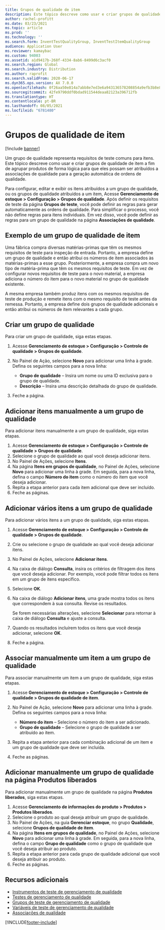 ```yaml
---
title: Grupos de qualidade de item
description: Este tópico descreve como usar e criar grupos de qualidade de item a fim de agrupar produtos de forma lógica para que eles possam ser atribuídos a associações de qualidade para a geração automática de ordens de qualidade.
author: rachel-profitt
ms.date: 03/23/2021
ms.topic: article
ms.prod: ''
ms.technology: ''
ms.search.form: InventTestQualityGroup, InventTestItemQualityGroup
audience: Application User
ms.reviewer: kamaybac
ms.custom: 94003
ms.assetid: a1d9417b-268f-4334-8ab6-8499d6c3acf0
ms.search.region: Global
ms.search.industry: Distribution
ms.author: raprofit
ms.search.validFrom: 2020-06-17
ms.dyn365.ops.version: AX 7.0.0
ms.openlocfilehash: 0f26aa50e814a7abb8e7ed3e6a943136578208854a9efb3b8e8d38016917681d
ms.sourcegitcommit: 42fe9790ddf0bdad911544deaa82123a396712fb
ms.translationtype: HT
ms.contentlocale: pt-BR
ms.lasthandoff: 08/05/2021
ms.locfileid: "6781480"
---
```

# <a name="item-quality-groups"></a>Grupos de qualidade de item

[!include [banner](../includes/banner.md)]

Um grupo de qualidade representa requisitos de teste comuns para itens. Este tópico descreve como usar e criar grupos de qualidade de item a fim de agrupar produtos de forma lógica para que eles possam ser atribuídos a associações de qualidade para a geração automática de ordens de qualidade.

Para configurar, editar e exibir os itens atribuídos a um grupo de qualidade, ou os grupos de qualidade atribuídos a um item, Acesse **Gerenciamento de estoque \> Configuração \> Grupos de qualidade**. Após definir os requisitos de teste da página **Grupos de teste**, você pode definir as regras para gerar automaticamente as ordens de qualidade. Para simplificar o processo, você não define regras para itens individuais. Em vez disso, você pode definir as regras para um grupo de qualidade na página **Associações de qualidade**.

## <a name="example-of-an-item-quality-group"></a>Exemplo de um grupo de qualidade de item

Uma fábrica compra diversas matérias-primas que têm os mesmos requisitos de teste para inspeção de entrada. Portanto, a empresa define um grupo de qualidade e então atribui os números de item associados às matérias-primas a esse grupo. Posteriormente, a empresa compra um novo tipo de matéria-prima que têm os mesmos requisitos de teste. Em vez de configurar novos requisitos de teste para o novo material, a empresa adiciona o número do item para o novo material no grupo de qualidade existente.

A mesma empresa também produz itens com os mesmos requisitos de teste de produção e remete itens com o mesmo requisito de teste antes da remessa. Portanto, a empresa define dois grupos de qualidade adicionais e então atribui os números de item relevantes a cada grupo.

## <a name="create-a-quality-group"></a>Criar um grupo de qualidade

Para criar um grupo de qualidade, siga estas etapas.

1. Acesse **Gerenciamento de estoque \> Configuração \> Controle de qualidade \> Grupos de qualidade**.
1. No Painel de Ação, selecione **Novo** para adicionar uma linha à grade. Defina os seguintes campos para a nova linha:

    - **Grupo de qualidade** – Insira um nome ou uma ID exclusiva para o grupo de qualidade.
    - **Descrição** – Insira uma descrição detalhada do grupo de qualidade.

1. Feche a página.

## <a name="manually-add-items-to-a-quality-group"></a>Adicionar itens manualmente a um grupo de qualidade

Para adicionar itens manualmente a um grupo de qualidade, siga estas etapas.

1. Acesse **Gerenciamento de estoque \> Configuração \> Controle de qualidade \> Grupos de qualidade**.
1. Selecione o grupo de qualidade ao qual você deseja adicionar itens.
1. No Painel de Ações, selecione **Itens**.
1. Na página **Itens em grupos de qualidade**, no Painel de Ações, selecione **Novo** para adicionar uma linha à grade. Em seguida, para a nova linha, defina o campo **Número do item** como o número do item que você deseja adicionar.
1. Repita a etapa anterior para cada item adicional que deve ser incluído.
1. Feche as páginas.

## <a name="add-multiple-items-to-a-quality-group"></a>Adicionar vários itens a um grupo de qualidade

Para adicionar vários itens a um grupo de qualidade, siga estas etapas.

1. Acesse **Gerenciamento de estoque \> Configuração \> Controle de qualidade \> Grupos de qualidade**.
1. Crie ou selecione o grupo de qualidade ao qual você deseja adicionar itens.
1. No Painel de Ações, selecione **Adicionar itens**.
1. Na caixa de diálogo **Consulta**, insira os critérios de filtragem dos itens que você deseja adicionar. Por exemplo, você pode filtrar todos os itens em um grupo de itens específico.
1. Selecione **OK**.
1. Na caixa de diálogo **Adicionar itens**, uma grade mostra todos os itens que correspondem à sua consulta. Revise os resultados.

    Se forem necessárias alterações, selecione **Selecionar** para retornar à caixa de diálogo **Consulta** e ajuste a consulta.

1. Quando os resultados incluírem todos os itens que você deseja adicionar, selecione **OK**.
1. Feche a página.

## <a name="manually-associate-an-item-with-a-quality-group"></a>Associar manualmente um item a um grupo de qualidade

Para associar manualmente um item a um grupo de qualidade, siga estas etapas.

1. Acesse **Gerenciamento de estoque \> Configuração \> Controle de qualidade \> Grupos de qualidade de item**.
1. No Painel de Ação, selecione **Novo** para adicionar uma linha à grade. Defina os seguintes campos para a nova linha:

    - **Número do item** – Selecione o número do item a ser adicionado.
    - **Grupo de qualidade** – Selecione o grupo de qualidade a ser atribuído ao item.

1. Repita a etapa anterior para cada combinação adicional de um item e um grupo de qualidade que deve ser incluída.
1. Feche as páginas.

## <a name="manually-add-a-quality-group-from-the-released-products-page"></a>Adicionar manualmente um grupo de qualidade na página Produtos liberados

Para adicionar manualmente um grupo de qualidade na página **Produtos liberados**, siga estas etapas.

1. Acesse **Gerenciamento de informações do produto \> Produtos \> Produtos liberados**.
1. Selecione o produto ao qual deseja atribuir um grupo de qualidade.
1. No Painel de Ações, na guia **Gerenciar estoque**, no grupo **Qualidade**, selecione **Grupos de qualidade de item**.
1. Na página **Itens em grupos de qualidade**, no Painel de Ações, selecione **Novo** para adicionar uma linha à grade. Em seguida, para a nova linha, defina o campo **Grupo de qualidade** como o grupo de qualidade que você deseja atribuir ao produto.
1. Repita a etapa anterior para cada grupo de qualidade adicional que você deseja atribuir ao produto.
1. Feche as páginas.

## <a name="additional-resources"></a>Recursos adicionais

- [Instrumentos de teste de gerenciamento de qualidade](quality-test-instruments.md)
- [Testes de gerenciamento de qualidade](quality-tests.md)
- [Grupos de teste de gerenciamento de qualidade](quality-test-groups.md)
- [Variáveis de teste de gerenciamento de qualidade](quality-test-variables.md)
- [Associações de qualidade](quality-associations.md)

[!INCLUDE[footer-include](../../includes/footer-banner.md)]
